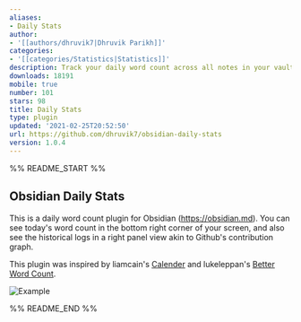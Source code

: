 ```yaml
---
aliases:
- Daily Stats
author:
- '[[authors/dhruvik7|Dhruvik Parikh]]'
categories:
- '[[categories/Statistics|Statistics]]'
description: Track your daily word count across all notes in your vault.
downloads: 18191
mobile: true
number: 101
stars: 98
title: Daily Stats
type: plugin
updated: '2021-02-25T20:52:50'
url: https://github.com/dhruvik7/obsidian-daily-stats
version: 1.0.4
---
```


%% README_START %%

## Obsidian Daily Stats

This is a daily word count plugin for Obsidian (https://obsidian.md). You can see today's word count in the bottom right corner of your screen, and also see the historical logs in a right panel view akin to Github's contribution graph.

This plugin was inspired by liamcain's [Calender](https://github.com/liamcain/obsidian-calendar-plugin) and lukeleppan's [Better Word Count](https://github.com/lukeleppan/better-word-count).

![Example](https://raw.githubusercontent.com/dhruvik7/obsidian-daily-stats/HEAD/images/example-graph.png)



%% README_END %%